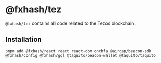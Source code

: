 # @fxhash/tez

`@fxhash/tez` contains all code related to the Tezos blockchain.

## Installation

```
pnpm add @fxhash/react react react-dom onchfs @airgap/beacon-sdk @fxhash/config @fxhash/gql @taquito/beacon-wallet @taquito/taquito
```
